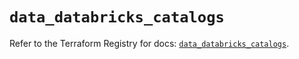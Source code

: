 # `data_databricks_catalogs`

Refer to the Terraform Registry for docs: [`data_databricks_catalogs`](https://registry.terraform.io/providers/databricks/databricks/1.60.0/docs/data-sources/catalogs).
